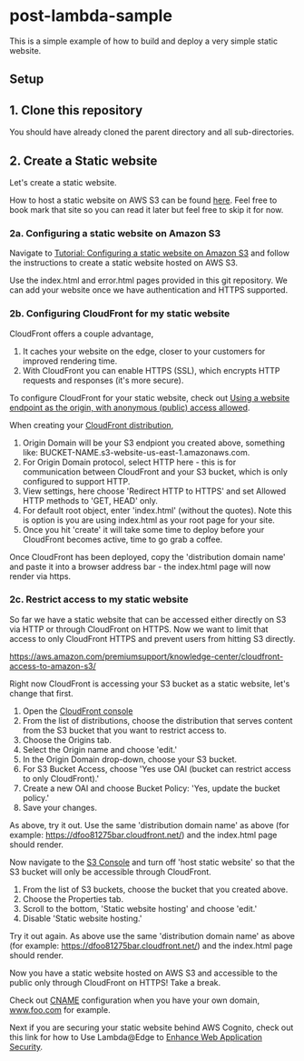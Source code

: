 # post-lambda-sample

This is a simple example of how to build and deploy a very simple static website.

## Setup

## 1. Clone this repository

You should have already cloned the parent directory and all sub-directories.

## 2. Create a Static website

Let's create a static website.  

How to host a static website on AWS S3 can be found [here](https://docs.aws.amazon.com/AmazonS3/latest/userguide/WebsiteHosting.html).  Feel free to book mark that site so you can read it later but feel free to skip it for now.

### 2a. Configuring a static website on Amazon S3

Navigate to [Tutorial: Configuring a static website on Amazon S3](https://docs.aws.amazon.com/AmazonS3/latest/userguide/HostingWebsiteOnS3Setup.html#step2-create-bucket-config-as-website) and follow the instructions to create a static website hosted on AWS S3.

Use the index.html and error.html pages provided in this git repository. We can add your website once we have authentication and HTTPS supported.

### 2b. Configuring CloudFront for my static website

CloudFront offers a couple advantage, 
1. It caches your website on the edge, closer to your customers for improved rendering time. 
2. With CloudFront you can enable HTTPS (SSL), which encrypts HTTP requests and responses (it's more secure).

To configure CloudFront for your static website, check out [Using a website endpoint as the origin, with anonymous (public) access allowed](https://aws.amazon.com/premiumsupport/knowledge-center/cloudfront-serve-static-website/).

When creating your [CloudFront distribution](https://docs.aws.amazon.com/AmazonCloudFront/latest/DeveloperGuide/distribution-web-creating-console.html), 

1. Origin Domain will be your S3 endpiont you created above, something like: BUCKET-NAME.s3-website-us-east-1.amazonaws.com.
1. For Origin Domain protocol, select HTTP here - this is for communication between CloudFront and your S3 bucket, which is only configured to support HTTP.
1. View settings, here choose 'Redirect HTTP to HTTPS' and set Allowed HTTP methods to 'GET, HEAD' only.
1. For default root object, enter 'index.html' (without the quotes). Note this is option is you are using index.html as your root page for your site.
1. Once you hit 'create' it will take some time to deploy before your CloudFront becomes active, time to go grab a coffee.

Once CloudFront has been deployed, copy the 'distribution domain name' and paste it into a browser address bar - the index.html page will now render via https.

### 2c. Restrict access to my static website

So far we have a static website that can be accessed either directly on S3 via HTTP or through CloudFront on HTTPS. Now we want to limit that access to only CloudFront HTTPS and prevent users from hitting S3 directly.

https://aws.amazon.com/premiumsupport/knowledge-center/cloudfront-access-to-amazon-s3/

Right now CloudFront is accessing your S3 bucket as a static website, let's change that first.  

1. Open the [CloudFront console](https://console.aws.amazon.com/cloudfront/)
1. From the list of distributions, choose the distribution that serves content from the S3 bucket that you want to restrict access to.
1. Choose the Origins tab.
1. Select the Origin name and choose 'edit.'
1. In the Origin Domain drop-down, choose your S3 bucket.
1. For S3 Bucket Access, choose 'Yes use OAI (bucket can restrict access to only CloudFront).'
1. Create a new OAI and choose Bucket Policy: 'Yes, update the bucket policy.'
1. Save your changes.

As above, try it out. Use the same 'distribution domain name' as above (for example: https://dfoo81275bar.cloudfront.net/) and the index.html page should render.

Now navigate to the [S3 Console](https://console.aws.amazon.com/s3/) and turn off 'host static website' so that the S3 bucket will only be accessible through CloudFront.

1. From the list of S3 buckets, choose the bucket that you created above.
1. Choose the Properties tab.
1. Scroll to the bottom, 'Static website hosting' and choose 'edit.'
1. Disable 'Static website hosting.'

Try it out again. As above use the same 'distribution domain name' as above (for example: https://dfoo81275bar.cloudfront.net/) and the index.html page should render.

Now you have a static website hosted on AWS S3 and accessible to the public only through CloudFront on HTTPS! Take a break.

Check out [CNAME](https://docs.aws.amazon.com/AmazonCloudFront/latest/DeveloperGuide/CNAMEs.html) configuration when you have your own domain, www.foo.com for example.

Next if you are securing your static website behind AWS Cognito, check out this link for how to Use Lambda@Edge to [Enhance Web Application Security](https://aws.amazon.com/blogs/networking-and-content-delivery/authorizationedge-how-to-use-lambdaedge-and-json-web-tokens-to-enhance-web-application-security/).
